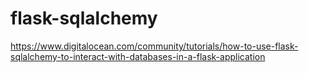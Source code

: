 # flask-sqlalchemy

https://www.digitalocean.com/community/tutorials/how-to-use-flask-sqlalchemy-to-interact-with-databases-in-a-flask-application